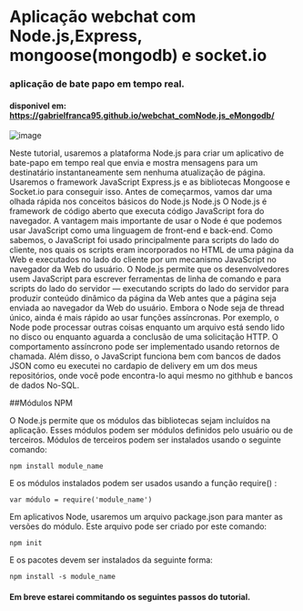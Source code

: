 # Aplicação webchat com Node.js,Express, mongoose(mongodb) e socket.io
### aplicação de bate papo em tempo real.
#### disponivel em: https://gabrielfranca95.github.io/webchat_comNode.js_eMongodb/

![image](https://user-images.githubusercontent.com/57453192/159144467-7b8a3e5e-8280-4128-818f-94f793871336.png)

Neste tutorial, usaremos a plataforma Node.js para criar um aplicativo de bate-papo em tempo real que envia e mostra mensagens para um destinatário instantaneamente sem nenhuma atualização de página. Usaremos o framework JavaScript Express.js e as bibliotecas Mongoose e Socket.io para conseguir isso.
Antes de começarmos, vamos dar uma olhada rápida nos conceitos básicos do Node.js
Node.js
O Node.js é framework de código aberto que executa código JavaScript fora do navegador. A vantagem mais importante de usar o Node é que podemos usar JavaScript como uma linguagem de front-end e back-end.
Como sabemos, o JavaScript foi usado principalmente para scripts do lado do cliente, nos quais os scripts eram incorporados no HTML de uma página da Web e executados no lado do cliente por um mecanismo JavaScript no navegador da Web do usuário.
O Node.js permite que os desenvolvedores usem JavaScript para escrever ferramentas de linha de comando e para scripts do lado do servidor — executando scripts do lado do servidor para produzir conteúdo dinâmico da página da Web antes que a página seja enviada ao navegador da Web do usuário.
Embora o Node seja de thread único, ainda é mais rápido ao usar funções assíncronas. Por exemplo, o Node pode processar outras coisas enquanto um arquivo está sendo lido no disco ou enquanto aguarda a conclusão de uma solicitação HTTP. O comportamento assíncrono pode ser implementado usando retornos de chamada. Além disso, o JavaScript funciona bem com bancos de dados JSON como eu executei no cardapio de delivery em um dos meus repositórios, onde você pode encontra-lo aqui mesmo no githhub e bancos de dados No-SQL. 

##Módulos NPM

O Node.js permite que os módulos das bibliotecas sejam incluídos na aplicação. Esses módulos podem ser módulos definidos pelo usuário ou de terceiros.
Módulos de terceiros podem ser instalados usando o seguinte comando:
```
npm install module_name
```
E os módulos instalados podem ser usados usando a função require() :
```
var módulo = require('module_name')
```
Em aplicativos Node, usaremos um arquivo package.json para manter as versões do módulo. Este arquivo pode ser criado por este comando:
```
npm init
```
E os pacotes devem ser instalados da seguinte forma:
```
npm install -s module_name
```
#### Em breve estarei commitando os seguintes passos do tutorial.
